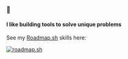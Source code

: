 ### 👋

#### I like building tools to solve unique problems
<!--
TODO:
- [x] Add roadmap.sh badge
- [ ] Add portfolio/pinned repo examples
-->

See my [Roadmap.sh](https://roadmap.sh/u/pdaigle) skills here:

[![roadmap.sh](https://roadmap.sh/card/tall/68079c6e85af3470eb2c303f?variant=dark&roadmaps=backend%2Clinux%2Caws%2Cgit-github)](https://roadmap.sh)